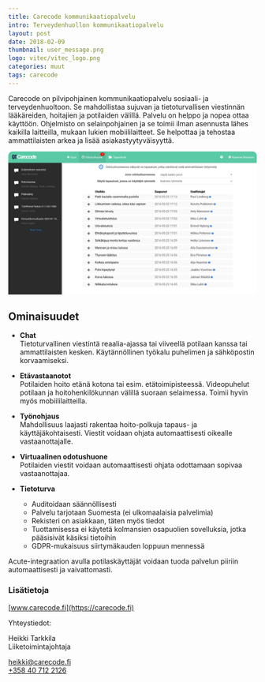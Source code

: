```yaml
---
title: Carecode kommunikaatiopalvelu
intro: Terveydenhuollon kommunikaatiopalvelu
layout: post
date: 2018-02-09
thumbnail: user_message.png
logo: vitec/vitec_logo.png
categories: muut
tags: carecode
---
```


Carecode on pilvipohjainen kommunikaatiopalvelu sosiaali- ja terveydenhuoltoon. Se mahdollistaa sujuvan ja tietoturvallisen viestinnän lääkäreiden, hoitajien ja potilaiden välillä. Palvelu on helppo ja nopea ottaa käyttöön. Ohjelmisto on selainpohjainen ja se toimii ilman asennusta lähes kaikilla laitteilla, mukaan lukien mobiililaitteet. Se helpottaa ja tehostaa ammattilaisten arkea ja lisää asiakastyytyväisyyttä.

![Carecode screenshot](/portfolio/carecode/screenshot.png)

## Ominaisuudet

* **Chat**  
Tietoturvallinen viestintä reaalia-ajassa tai viiveellä potilaan kanssa tai ammattilaisten kesken. Käytännöllinen työkalu puhelimen ja sähköpostin korvaamiseksi.  

* **Etävastaanotot**  
Potilaiden hoito etänä kotona tai esim. etätoimipisteessä. Videopuhelut potilaan ja hoitohenkilökunnan välillä suoraan selaimessa. Toimii hyvin myös mobiililaitteilla.  

* **Työnohjaus**  
Mahdollisuus laajasti rakentaa hoito-polkuja tapaus- ja käyttäjäkohtaisesti. Viestit voidaan ohjata automaattisesti oikealle vastaanottajalle.  

* **Virtuaalinen odotushuone**  
Potilaiden viestit voidaan automaattisesti ohjata odottamaan sopivaa vastaanottajaa.  

* **Tietoturva**
  - Auditoidaan säännöllisesti
  - Palvelu tarjotaan Suomesta (ei ulkomaalaisia palvelimia)
  - Rekisteri on asiakkaan, täten myös tiedot
  - Tuottamisessa ei käytetä kolmansien osapuolien sovelluksia, jotka pääsisivät käsiksi tietoihin
  - GDPR-mukaisuus siirtymäkauden loppuun mennessä
  

  

Acute-integraation avulla potilaskäyttäjät voidaan tuoda palvelun piiriin automaattisesti ja vaivattomasti.  


### Lisätietoja

[www.carecode.fi](https://carecode.fi)

Yhteystiedot:  

Heikki Tarkkila  
Liiketoimintajohtaja  

[heikki@carecode.fi](mailto://heikki@carecode.fi)  
[+358 40 712 2126](tel://+358407122126)
